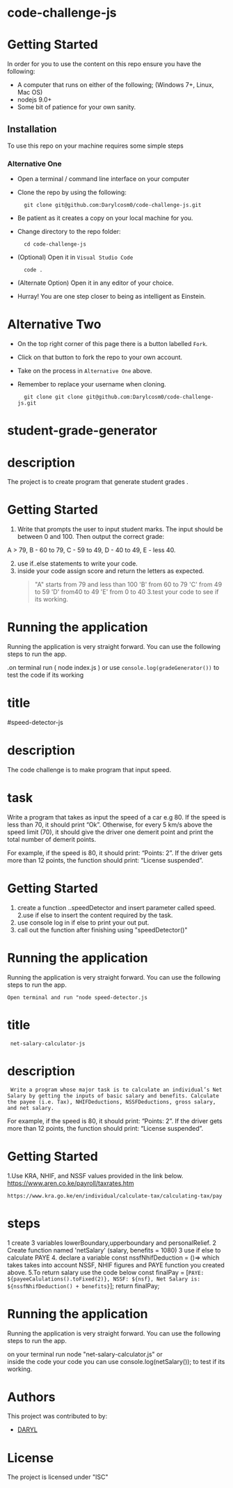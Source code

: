 # code-challenge-js

# Getting Started
In order for you to use the content on this repo ensure you have the following:

- A computer that runs on either of the following; (Windows 7+, Linux, Mac OS)
- nodejs 9.0+
- Some bit of patience for your own sanity.

## Installation

To use this repo on your machine requires some simple steps

### Alternative One

- Open a terminal / command line interface on your computer
- Clone the repo by using the following:

        git clone git@github.com:Darylcosm0/code-challenge-js.git

- Be patient as it creates a copy on your local machine for you.
- Change directory to the repo folder:

        cd code-challenge-js

- (Optional) Open it in ``Visual Studio Code``

        code .

- (Alternate Option) Open it in any editor of your choice.
- Hurray! You are one step closer to being as intelligent as Einstein.

# Alternative Two

- On the top right corner of this page there is a button labelled ``Fork``.
- Click on that button to fork the repo to your own account.
- Take on the process in ``Alternative One`` above.
- Remember to replace your username when cloning.

        git clone git clone git@github.com:Darylcosm0/code-challenge-js.git

# student-grade-generator
 # description 
 The project is to create program that generate student grades .
# Getting Started
1. Write that prompts the user to input student marks. The input should be between 0 and 100. Then output the correct grade: 

A > 79, B - 60 to 79, C -  59 to 49, D - 40 to 49, E - less 40.


2. use if..else statements to write your code.
3. inside your code assign score and return the letters as expected. 
    >"A" starts from 79 and less than 100
    >'B' from 60 to 79 
    >'C' from 49 to 59
    >'D' from40 to 49
    >'E' from 0 to 40
3.test your code to see if its working.
# Running the application

Running the application is very straight forward. You can use the following steps to run the app.

.on terminal run ( node index.js )
or
use `console.log(gradeGenerator())` to test the code if its working
 

# title
#speed-detector-js

# description
The code challenge is to make program that input speed.
# task
Write a program that takes as input the speed of a car e.g 80. If the speed is less than 70, it should print “Ok”. Otherwise, for every 5 km/s above the speed limit (70), it should give the driver one demerit point and print the total number of demerit points.

For example, if the speed is 80, it should print: “Points: 2”. If the driver gets more than 12 points, the function should print: “License suspended”.

# Getting Started
1. create a function ..speedDetector and insert parameter called speed.
2.use if else to insert the content required by the task.
3. use console log in if else to print your out put.
4. call out the function after finishing using "speedDetector()"

# Running the application
Running the application is very straight forward. You can use the following steps to run the app.

    Open terminal and run "node speed-detector.js




# title
     net-salary-calculator-js

# description 
     Write a program whose major task is to calculate an individual’s Net Salary by getting the inputs of basic salary and benefits. Calculate the payee (i.e. Tax), NHIFDeductions, NSSFDeductions, gross salary, and net salary. 
For example, if the speed is 80, it should print: “Points: 2”. If the driver gets more than 12 points, the function should print: “License suspended”.

# Getting Started
1.Use KRA, NHIF, and NSSF values provided in the link below.
    https://www.aren.co.ke/payroll/taxrates.htm
 
    https://www.kra.go.ke/en/individual/calculate-tax/calculating-tax/pay

# steps
  1 create 3 variables lowerBoundary,upperboundary and personalRelief.
  2 Create function named 'netSalary' (salary, benefits = 1080)
  3 use if else to calculate PAYE
  4.  declare a variable const nssfNhifDeduction = ()=>  which takes takes into account NSSF, NHIF figures and PAYE function you created above.
  5.To return salary use the code below
  const finalPay =  [`PAYE: ${payeeCalulations().toFixed(2)}, NSSF: ${nsf}, Net Salary is: ${nssfNhifDeduction() + benefits}`];
    return finalPay; 
 # Running the application

Running the application is very straight forward. You can use the following steps to run the app.

 on your terminal run node "net-salary-calculator.js"
 or  
 inside the code your code you can use console.log(netSalary()); to test if its working.  

 # Authors
This project was contributed to by:
- [DARYL](https://github.com/Darylcosm0/)

# License
The project is licensed under "ISC"
